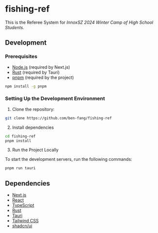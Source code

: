 # fishing-ref

This is the Referee System for *InnoxSZ 2024 Winter Camp of High School Students*.

## Development

### Prerequisites
- [Node.js](https://nodejs.org/) (required by Next.js)
- [Rust](https://www.rust-lang.org/) (required by Tauri)
- [pnpm](https://pnpm.io/) (required by the project)
```bash
npm install -g pnpm
```

### Setting Up the Development Environment

1. Clone the repository:

```bash
git clone https://github.com/ben-fang/fishing-ref
```
2. Install dependencies

```bash
cd fishing-ref
pnpm install
```
3. Run the Project Locally

To start the development servers, run the following commands:

```bash
pnpm run tauri
```
## Dependencies
- [Next.js](https://nextjs.org/)
- [React](https://reactjs.org/)
- [TypeScript](https://www.typescriptlang.org/)
- [Rust](https://www.rust-lang.org/)
- [Tauri](https://tauri.app/)
- [Tailwind CSS](https://tailwindcss.com/)
- [shadcn/ui](https://github.com/shadcn-ui/ui)

